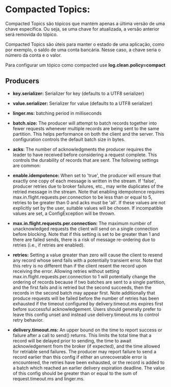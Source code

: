 

# Compacted Topics:


Compacted Topics são tópicos que mantém apenas a última versão de uma chave específica.
Ou seja, se uma chave for atualizada, a versão anterior será removida do tópico.

Compacted Topics são úteis para manter o estado de uma aplicação, como por exemplo,
o saldo de uma conta bancária. Nesse caso, a chave seria o número da conta e o valor.

Para configurar um tópico como compacted use **log.clean.policy=compact**


## Producers


- **key.serializer:** Serializer for key (defaults to a UTF8 serializer)
- **value.serializer:** Serializer for value (defaults to a UTF8 serializer)
- **linger.ms:** batching period in milliseconds 
- **batch.size:** The producer will attempt to batch records together into fewer requests whenever multiple records are being sent to the same partition. This helps performance on both the client and the server. This configuration controls the default batch size in bytes. 

- **acks**: The number of acknowledgments the producer requires the leader to have received before considering a request complete. This controls the durability of records that are sent. The following settings are common:

- **enable.idempotence:** When set to 'true', the producer will ensure that exactly one copy of each message is written in the stream. If 'false', producer retries due to broker failures, etc., may write duplicates of the retried message in the stream. Note that enabling idempotence requires max.in.flight.requests.per.connection to be less than or equal to 5, retries to be greater than 0 and acks must be 'all'. If these values are not explicitly set by the user, suitable values will be chosen. If incompatible values are set, a ConfigException will be thrown.
- **max.in.flight.requests.per.connection:** The maximum number of unacknowledged requests the client will send on a single connection before blocking. Note that if this setting is set to be greater than 1 and there are failed sends, there is a risk of message re-ordering due to retries (i.e., if retries are enabled).
        
- **retries:** Setting a value greater than zero will cause the client to resend any record whose send fails with a potentially transient error. Note that this retry is no different than if the client resent the record upon receiving the error. Allowing retries without setting max.in.flight.requests.per.connection to 1 will potentially change the ordering of records because if two batches are sent to a single partition, and the first fails and is retried but the second succeeds, then the records in the second batch may appear first. Note additionally that produce requests will be failed before the number of retries has been exhausted if the timeout configured by delivery.timeout.ms expires first before successful acknowledgement. Users should generally prefer to leave this config unset and instead use delivery.timeout.ms to control retry behavior.

- **delivery.timeout.ms:** An upper bound on the time to report success or failure after a call to send() returns. This limits the total time that a record will be delayed prior to sending, the time to await acknowledgement from the broker (if expected), and the time allowed for retriable send failures. The producer may report failure to send a record earlier than this config if either an unrecoverable error is encountered, the retries have been exhausted, or the record is added to a batch which reached an earlier delivery expiration deadline. The value of this config should be greater than or equal to the sum of request.timeout.ms and linger.ms.